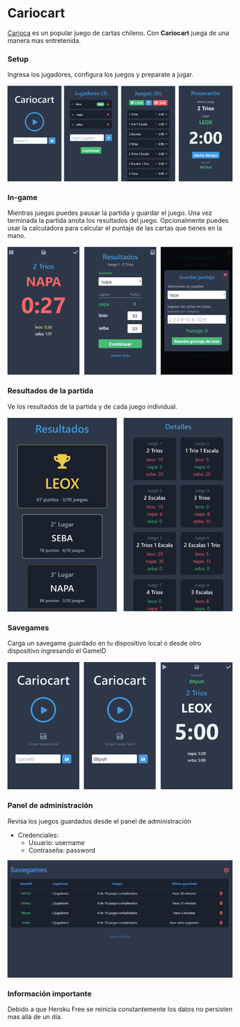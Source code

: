 # Cariocart

[Carioca](https://es.wikipedia.org/wiki/Carioca_(juego)) es un popular juego de cartas chileno. Con **Cariocart** juega de una manera mas entretenida.

### Setup
Ingresa los jugadores, configura los juegos y preparate a jugar. <br><br>
![Step 1](images/step_1.png)

### In-game
Mientras juegas puedes pausar la partida y guardar el juego. Una vez terminada la partida anota los resultados del juego. Opcionalmente puedes usar la calculadora para calcular el puntaje de las cartas que tienes en la mano. <br><br>
![Step 2](images/step_2.png)

### Resultados de la partida
Ve los resultados de la partida y de cada juego individual. <br><br>
![Step 3](images/step_3.png)

### Savegames
Carga un savegame guardado en tu dispositivo local o desde otro dispositivo ingresando el GameID <br></br>
![Load Game](images/load_game.png)

### Panel de administración
Revisa los juegos guardados desde el panel de administración

* Credenciales:
  * Usuario: username
  * Contraseña: password

![Admin](images/admin.png)

### Información importante
Debido a que Heroku Free se reinicia constantemente los datos no persisten mas allá de un día.
